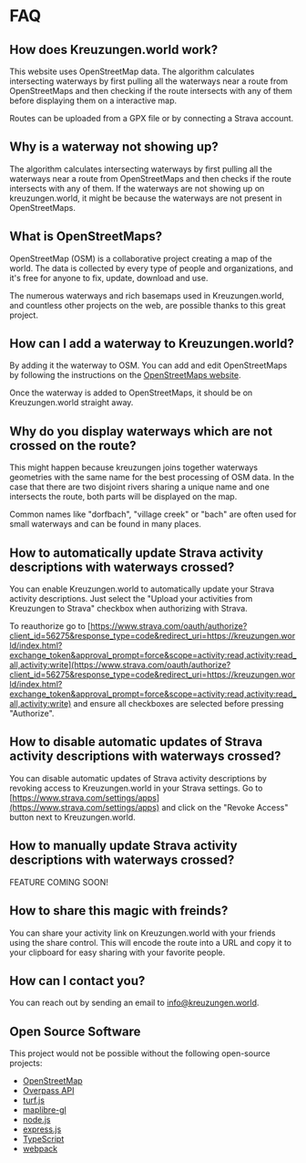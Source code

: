 # FAQ

## How does Kreuzungen.world work?

This website uses OpenStreetMap data. The algorithm calculates intersecting waterways by first pulling all the waterways near a route from OpenStreetMaps and then checking if the route intersects with any of them before displaying them on a interactive map.

Routes can be uploaded from a GPX file or by connecting a Strava account.

## Why is a waterway not showing up?

The algorithm calculates intersecting waterways by first pulling all the waterways near a route from OpenStreetMaps and then checks if the route intersects with any of them. If the waterways are not showing up on kreuzungen.world, it might be because the waterways are not present in OpenStreetMaps.

## What is OpenStreetMaps?

OpenStreetMap (OSM) is a collaborative project creating a map of the world. The data is collected by every type of people and organizations, and it's free for anyone to fix, update, download and use.

The numerous waterways and rich basemaps used in Kreuzungen.world, and countless other projects on the web, are possible thanks to this great project.

## How can I add a waterway to Kreuzungen.world?

By adding it the waterway to OSM. You can add and edit OpenStreetMaps by following the instructions on the [OpenStreetMaps website](https://www.openstreetmap.org/).

Once the waterway is added to OpenStreetMaps, it should be on Kreuzungen.world straight away.

## Why do you display waterways which are not crossed on the route?

This might happen because kreuzungen joins together waterways geometries with the same name for the best processing of OSM data. In the case that there are two disjoint rivers sharing a unique name and one intersects the route, both parts will be displayed on the map.

Common names like "dorfbach", "village creek" or "bach" are often used for small waterways and can be found in many places.

## How to automatically update Strava activity descriptions with waterways crossed?

You can enable Kreuzungen.world to automatically update your Strava activity descriptions. Just select the "Upload your activities from Kreuzungen to Strava" checkbox when authorizing with Strava.

To reauthorize go to [https://www.strava.com/oauth/authorize?client_id=56275&response_type=code&redirect_uri=https://kreuzungen.world/index.html?exchange_token&approval_prompt=force&scope=activity:read,activity:read_all,activity:write](https://www.strava.com/oauth/authorize?client_id=56275&response_type=code&redirect_uri=https://kreuzungen.world/index.html?exchange_token&approval_prompt=force&scope=activity:read,activity:read_all,activity:write) and ensure all checkboxes are selected before pressing "Authorize".

## How to disable automatic updates of Strava activity descriptions with waterways crossed?

You can disable automatic updates of Strava activity descriptions by revoking access to Kreuzungen.world in your Strava settings. Go to [https://www.strava.com/settings/apps](https://www.strava.com/settings/apps) and click on the "Revoke Access" button next to Kreuzungen.world.

## How to manually update Strava activity descriptions with waterways crossed?

FEATURE COMING SOON!

## How to share this magic with freinds?

You can share your activity link on Kreuzungen.world with your friends using the share control. This will encode the route into a URL and copy it to your clipboard for easy sharing with your favorite people.

## How can I contact you?

You can reach out by sending an email to [info@kreuzungen.world](info@kreuzungen.world).

## Open Source Software

This project would not be possible without the following open-source projects:

- [OpenStreetMap](https://www.openstreetmap.org/)
- [Overpass API](https://wiki.openstreetmap.org/wiki/Overpass_API)
- [turf.js](https://turfjs.org/)
- [maplibre-gl](https://maplibre.org/)
- [node.js](https://nodejs.org/)
- [express.js](https://expressjs.com/)
- [TypeScript](https://www.typescriptlang.org/)
- [webpack](https://webpack.js.org/)
